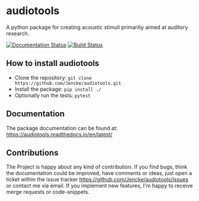 # audiotools
A python package for creating acoustic stimuli primariliy aimed at auditory research.

[![Documentation Status](https://readthedocs.org/projects/audiotools/badge/?version=latest)](https://audiotools.readthedocs.io/en/latest/?badge=latest)
[![Build Status](https://travis-ci.com/Jencke/audiotools.svg?branch=develop)](https://travis-ci.com/Jencke/audiotools)

## How to install audiotools
 * Clone the repository: `git clone https://github.com/Jencke/audiotools.git`
 * Install the package: `pip install ./`
 * Optionally run the tests: `pytest`

## Documentation
The package documentation can be found at: https://audiotools.readthedocs.io/en/latest/

## Contributions
The Project is happy about any kind of contribution. If you find bugs,
think the documentation could be improved, have comments or ideas,
just open a ticket within the issue tracker
https://github.com/Jencke/audiotools/issues or contact me via email.
If you implement new features, I'm happy to receive merge requests or
code-snippets.
